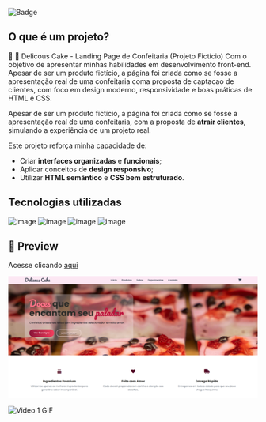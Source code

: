 ![Badge](https://img.shields.io/badge/Projeto-Autoral-purple)

<h2> O que é um projeto?</h1>

🎂 🧁 Delicous Cake - Landing Page de Confeitaria (Projeto Fictício)
Com o objetivo de apresentar minhas habilidades em desenvolvimento front-end. Apesar de ser um produto fictício, a página foi criada como se fosse a apresentação real de uma confeitaria coma proposta de captacao de clientes, com foco em design moderno, responsividade e boas práticas de HTML e CSS.

Apesar de ser um produto fictício, a página foi criada como se fosse a apresentação real de uma confeitaria, com a proposta de **atrair clientes**, simulando a experiência de um projeto real.

Este projeto reforça minha capacidade de:

- Criar **interfaces organizadas** e **funcionais**;
- Aplicar conceitos de **design responsivo**;
- Utilizar **HTML semântico** e **CSS bem estruturado**.

## Tecnologias utilizadas

![image](https://img.icons8.com/?size=100&id=v8RpPQUwv0N8&format=png&color=000000)
![image](https://img.icons8.com/?size=100&id=7gdY5qNXaKC0&format=png&color=000000)
![image](https://img.icons8.com/?size=100&id=WoopfRcDj3RF&format=png&color=000000)
![image](https://github.com/user-attachments/assets/6a8ad660-a492-4af1-8d7e-1b6e037e32b1)

## 📸 Preview

Acesse clicando [aqui](https://evelyneleoterio.github.io/Page-Delicous-Cake/)

![image](assets/page.png)

![Video 1 GIF](assets/page.gif)

